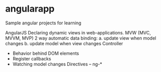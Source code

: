 # angularapp
Sample angular projects for learning

AngularJS
Declaring dynamic views in web-applications. MVW (MVC, MVVM, MVP)
2 way automatic data binding:
a.	update view when model changes
b.	update model when view changes
Controller
-	Behavior behind DOM elements
-	Register callbacks
-	Watching model changes
Directives – ng-*
